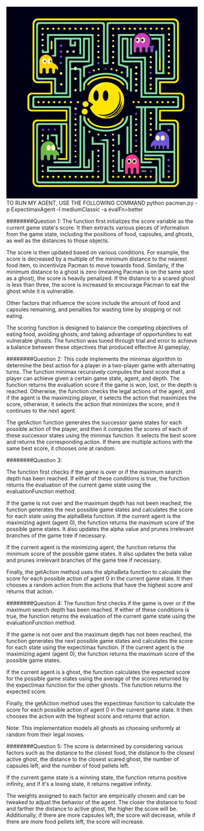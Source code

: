 ![Pacman Image](https://github.com/AhmadIssa02/Pacman-Search-Agents-AI-Alogrithms-2-/blob/master/AI%20Pacman.jpg)
TO RUN MY AGENT, USE THE FOLLOWING COMMAND python pacman.py -p ExpectimaxAgent -l mediumClassic -a evalFn=better

########Question 1:
The function first initializes the score variable as the current game state's score. It then extracts various pieces of information from the game state, including the positions of food, capsules, and ghosts, as well as the distances to those objects.

The score is then updated based on various conditions. For example, the score is decreased by a multiple of the minimum distance to the nearest food item, to incentivize Pacman to move towards food. Similarly, if the minimum distance to a ghost is zero (meaning Pacman is on the same spot as a ghost), the score is heavily penalized. If the distance to a scared ghost is less than three, the score is increased to encourage Pacman to eat the ghost while it is vulnerable.

Other factors that influence the score include the amount of food and capsules remaining, and penalties for wasting time by stopping or not eating.

The scoring function is designed to balance the competing objectives of eating food, avoiding ghosts, and taking advantage of opportunities to eat vulnerable ghosts. The function was tuned through trial and error to achieve a balance between these objectives that produced effective AI gameplay.

########Question 2:
This code implements the minimax algorithm to determine the best action for a player in a two-player game with alternating turns. The function minimax recursively computes the best score that a player can achieve given a certain game state, agent, and depth. The function returns the evaluation score if the game is won, lost, or the depth is reached. Otherwise, the function checks the legal actions of the agent, and if the agent is the maximizing player, it selects the action that maximizes the score, otherwise, it selects the action that minimizes the score, and it continues to the next agent.

The getAction function generates the successor game states for each possible action of the player, and then it computes the scores of each of these successor states using the minimax function. It selects the best score and returns the corresponding action. If there are multiple actions with the same best score, it chooses one at random.

########Question 3:

The function first checks if the game is over or if the maximum search depth has been reached. If either of these conditions is true, the function returns the evaluation of the current game state using the evaluationFunction method.

If the game is not over and the maximum depth has not been reached, the function generates the next possible game states and calculates the score for each state using the alphaBeta function. If the current agent is the maximizing agent (agent 0), the function returns the maximum score of the possible game states. It also updates the alpha value and prunes irrelevant branches of the game tree if necessary.

If the current agent is the minimizing agent, the function returns the minimum score of the possible game states. It also updates the beta value and prunes irrelevant branches of the game tree if necessary.

Finally, the getAction method uses the alphaBeta function to calculate the score for each possible action of agent 0 in the current game state. It then chooses a random action from the actions that have the highest score and returns that action.

########Question 4:
The function first checks if the game is over or if the maximum search depth has been reached. If either of these conditions is true, the function returns the evaluation of the current game state using the evaluationFunction method.

If the game is not over and the maximum depth has not been reached, the function generates the next possible game states and calculates the score for each state using the expectimax function. If the current agent is the maximizing agent (agent 0), the function returns the maximum score of the possible game states.

If the current agent is a ghost, the function calculates the expected score for the possible game states using the average of the scores returned by the expectimax function for the other ghosts. The function returns the expected score.

Finally, the getAction method uses the expectimax function to calculate the score for each possible action of agent 0 in the current game state. It then chooses the action with the highest score and returns that action.

Note: This implementation models all ghosts as choosing uniformly at random from their legal moves.

########Question 5:
The score is determined by considering various factors such as the distance to the closest food, the distance to the closest active ghost, the distance to the closest scared ghost, the number of capsules left, and the number of food pellets left.

If the current game state is a winning state, the function returns positive infinity, and if it's a losing state, it returns negative infinity.

The weights assigned to each factor are empirically chosen and can be tweaked to adjust the behavior of the agent. The closer the distance to food and farther the distance to active ghost, the higher the score will be. Additionally, if there are more capsules left, the score will decrease, while if there are more food pellets left, the score will increase.
